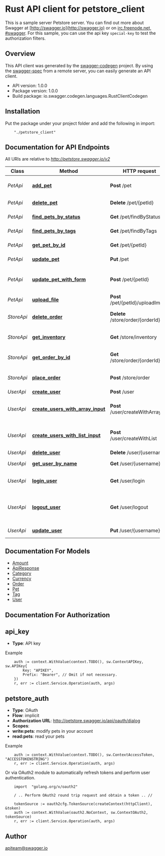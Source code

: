 # Rust API client for petstore_client

This is a sample server Petstore server.  You can find out more about Swagger at [http://swagger.io](http://swagger.io) or on [irc.freenode.net, #swagger](http://swagger.io/irc/).  For this sample, you can use the api key `special-key` to test the authorization filters.

## Overview
This API client was generated by the [swagger-codegen](https://github.com/swagger-api/swagger-codegen) project.  By using the [swagger-spec](https://github.com/swagger-api/swagger-spec) from a remote server, you can easily generate an API client.

- API version: 1.0.0
- Package version: 1.0.0
- Build package: io.swagger.codegen.languages.RustClientCodegen

## Installation
Put the package under your project folder and add the following in import:
```
    "./petstore_client"
```

## Documentation for API Endpoints

All URIs are relative to *http://petstore.swagger.io/v2*

Class | Method | HTTP request | Description
------------ | ------------- | ------------- | -------------
*PetApi* | [**add_pet**](docs/PetApi.md#add_pet) | **Post** /pet | Add a new pet to the store
*PetApi* | [**delete_pet**](docs/PetApi.md#delete_pet) | **Delete** /pet/{petId} | Deletes a pet
*PetApi* | [**find_pets_by_status**](docs/PetApi.md#find_pets_by_status) | **Get** /pet/findByStatus | Finds Pets by status
*PetApi* | [**find_pets_by_tags**](docs/PetApi.md#find_pets_by_tags) | **Get** /pet/findByTags | Finds Pets by tags
*PetApi* | [**get_pet_by_id**](docs/PetApi.md#get_pet_by_id) | **Get** /pet/{petId} | Find pet by ID
*PetApi* | [**update_pet**](docs/PetApi.md#update_pet) | **Put** /pet | Update an existing pet
*PetApi* | [**update_pet_with_form**](docs/PetApi.md#update_pet_with_form) | **Post** /pet/{petId} | Updates a pet in the store with form data
*PetApi* | [**upload_file**](docs/PetApi.md#upload_file) | **Post** /pet/{petId}/uploadImage | uploads an image
*StoreApi* | [**delete_order**](docs/StoreApi.md#delete_order) | **Delete** /store/order/{orderId} | Delete purchase order by ID
*StoreApi* | [**get_inventory**](docs/StoreApi.md#get_inventory) | **Get** /store/inventory | Returns pet inventories by status
*StoreApi* | [**get_order_by_id**](docs/StoreApi.md#get_order_by_id) | **Get** /store/order/{orderId} | Find purchase order by ID
*StoreApi* | [**place_order**](docs/StoreApi.md#place_order) | **Post** /store/order | Place an order for a pet
*UserApi* | [**create_user**](docs/UserApi.md#create_user) | **Post** /user | Create user
*UserApi* | [**create_users_with_array_input**](docs/UserApi.md#create_users_with_array_input) | **Post** /user/createWithArray | Creates list of users with given input array
*UserApi* | [**create_users_with_list_input**](docs/UserApi.md#create_users_with_list_input) | **Post** /user/createWithList | Creates list of users with given input array
*UserApi* | [**delete_user**](docs/UserApi.md#delete_user) | **Delete** /user/{username} | Delete user
*UserApi* | [**get_user_by_name**](docs/UserApi.md#get_user_by_name) | **Get** /user/{username} | Get user by user name
*UserApi* | [**login_user**](docs/UserApi.md#login_user) | **Get** /user/login | Logs user into the system
*UserApi* | [**logout_user**](docs/UserApi.md#logout_user) | **Get** /user/logout | Logs out current logged in user session
*UserApi* | [**update_user**](docs/UserApi.md#update_user) | **Put** /user/{username} | Updated user


## Documentation For Models

 - [Amount](docs/Amount.md)
 - [ApiResponse](docs/ApiResponse.md)
 - [Category](docs/Category.md)
 - [Currency](docs/Currency.md)
 - [Order](docs/Order.md)
 - [Pet](docs/Pet.md)
 - [Tag](docs/Tag.md)
 - [User](docs/User.md)


## Documentation For Authorization

## api_key
- **Type**: API key 

Example
```
	auth := context.WithValue(context.TODO(), sw.ContextAPIKey, sw.APIKey{
		Key: "APIKEY",
		Prefix: "Bearer", // Omit if not necessary.
	})
    r, err := client.Service.Operation(auth, args)
```
## petstore_auth
- **Type**: OAuth
- **Flow**: implicit
- **Authorization URL**: http://petstore.swagger.io/api/oauth/dialog
- **Scopes**: 
 - **write:pets**: modify pets in your account
 - **read:pets**: read your pets

Example
```
	auth := context.WithValue(context.TODO(), sw.ContextAccessToken, "ACCESSTOKENSTRING")
    r, err := client.Service.Operation(auth, args)
```

Or via OAuth2 module to automatically refresh tokens and perform user authentication.
```
	import 	"golang.org/x/oauth2"

    / .. Perform OAuth2 round trip request and obtain a token .. //

    tokenSource := oauth2cfg.TokenSource(createContext(httpClient), &token)
	auth := context.WithValue(oauth2.NoContext, sw.ContextOAuth2, tokenSource)
    r, err := client.Service.Operation(auth, args)
```

## Author

apiteam@swagger.io

